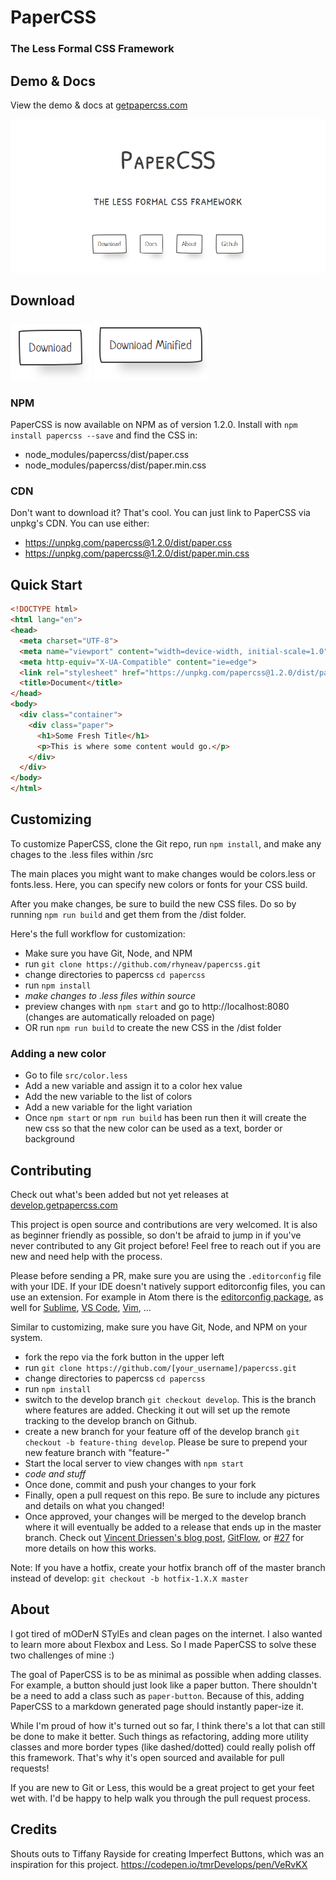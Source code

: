 # PaperCSS
### The Less Formal CSS Framework

## Demo & Docs
View the demo & docs at [getpapercss.com](https://www.getpapercss.com)

![Preview](/img/screenshots/preview.gif)

## Download
[![Download](/img/screenshots/download.PNG)][download]
[![Download](/img/screenshots/download-minified.PNG)][download-minified]

### NPM
PaperCSS is now available on NPM as of version 1.2.0. Install with `npm install papercss --save` and find the CSS in:
- node_modules/papercss/dist/paper.css
- node_modules/papercss/dist/paper.min.css

### CDN
Don't want to download it? That's cool. You can just link to PaperCSS via unpkg's CDN. You can use either:
- https://unpkg.com/papercss@1.2.0/dist/paper.css
- https://unpkg.com/papercss@1.2.0/dist/paper.min.css

## Quick Start
```html
<!DOCTYPE html>
<html lang="en">
<head>
  <meta charset="UTF-8">
  <meta name="viewport" content="width=device-width, initial-scale=1.0">
  <meta http-equiv="X-UA-Compatible" content="ie=edge">
  <link rel="stylesheet" href="https://unpkg.com/papercss@1.2.0/dist/paper.min.css">
  <title>Document</title>
</head>
<body>
  <div class="container">
    <div class="paper">
      <h1>Some Fresh Title</h1>
      <p>This is where some content would go.</p>
    </div>
  </div>
</body>
</html>
```

## Customizing
To customize PaperCSS, clone the Git repo, run `npm install`, and make any chages to the .less files within /src

The main places you might want to make changes would be colors.less or fonts.less. Here, you can specify new colors or fonts for your CSS build.

After you make changes, be sure to build the new CSS files. Do so by running `npm run build` and get them from the /dist folder.

Here's the full workflow for customization:
- Make sure you have Git, Node, and NPM
- run `git clone https://github.com/rhyneav/papercss.git`
- change directories to papercss `cd papercss`
- run `npm install`
- _make changes to .less files within source_
- preview changes with `npm start` and go to http://localhost:8080 (changes are automatically reloaded on page)
- OR run `npm run build` to create the new CSS in the /dist folder

### Adding a new color
- Go to file `src/color.less`
- Add a new variable and assign it to a color hex value
- Add the new variable to the list of colors
- Add a new variable for the light variation
- Once `npm start` or `npm run build` has been run then it will create the new css so that the new color can be used as a text, border or background

## Contributing
Check out what's been added but not yet releases at [develop.getpapercss.com](https://develop.getpapercss.com)

This project is open source and contributions are very welcomed. It is also as beginner friendly as possible, so don't be afraid to jump in if you've never contributed to any Git project before! Feel free to reach out if you are new and need help with the process.

Please before sending a PR, make sure you are using the `.editorconfig` file with your IDE. If your IDE doesn't natively support editorconfig files, you can use an extension. For example in Atom there is the [editorconfig package](https://atom.io/packages/editorconfig), as well for [Sublime](https://github.com/sindresorhus/editorconfig-sublime), [VS Code](https://github.com/editorconfig/editorconfig-vscode), [Vim](https://github.com/editorconfig/editorconfig-vim), ...

Similar to customizing, make sure you have Git, Node, and NPM on your system.
- fork the repo via the fork button in the upper left
- run `git clone https://github.com/[your_username]/papercss.git`
- change directories to papercss `cd papercss`
- run `npm install`
- switch to the develop branch `git checkout develop`. This is the branch where features are added. Checking it out will set up the remote tracking to the develop branch on Github.
- create a new branch for your feature off of the develop branch `git checkout -b feature-thing develop`. Please be sure to prepend your new feature branch with "feature-"
- Start the local server to view changes with `npm start`
- _code and stuff_
- Once done, commit and push your changes to your fork
- Finally, open a pull request on this repo. Be sure to include any pictures and details on what you changed!
- Once approved, your changes will be merged to the develop branch where it will eventually be added to a release that ends up in the master branch. Check out [Vincent Driessen's blog post](http://nvie.com/posts/a-successful-git-branching-model/), [GitFlow](https://datasift.github.io/gitflow/IntroducingGitFlow.html), or [#27](https://github.com/rhyneav/papercss/issues/27) for more details on how this works.

Note: If you have a hotfix, create your hotfix branch off of the master branch instead of develop: `git checkout -b hotfix-1.X.X master`

## About
I got tired of mODerN STylEs and clean pages on the internet. I also wanted to learn more about Flexbox and Less. So I made PaperCSS to solve these two challenges of mine :)

The goal of PaperCSS is to be as minimal as possible when adding classes. For example, a button should just look like a paper button. There shouldn't be a need to add a class such as `paper-button`. Because of this, adding PaperCSS to a markdown generated page should instantly paper-ize it.

While I'm proud of how it's turned out so far, I think there's a lot that can still be done to make it better. Such things as refactoring, adding more utility classes and more border types (like dashed/dotted) could really polish off this framework. That's why it's open sourced and available for pull requests!

If you are new to Git or Less, this would be a great project to get your feet wet with. I'd be happy to help walk you through the pull request process.

## Credits
Shouts outs to Tiffany Rayside for creating Imperfect Buttons, which was an inspiration for this project. https://codepen.io/tmrDevelops/pen/VeRvKX

[download]: https://github.com/rhyneav/papercss/releases/download/v1.2.0/paper.css
[download-minified]: https://github.com/rhyneav/papercss/releases/download/v1.2.0/paper.min.css
